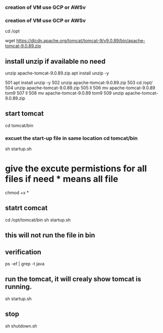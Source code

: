 ### creation of VM use GCP or AWSv ##
### creation of VM use GCP or AWSv ##

cd /opt 

wget https://dlcdn.apache.org/tomcat/tomcat-9/v9.0.89/bin/apache-tomcat-9.0.89.zip


## install unzip if available no need 
unzip apache-tomcat-9.0.89.zip 
apt install unzip -y

  501  apt install unzip -y
  502  unzip apache-tomcat-9.0.89.zip 
  503  cd /opt/
  504  unzip apache-tomcat-9.0.89.zip 
  505  ll
  506  mv apache-tomcat-9.0.89 tom9
  507  ll
  508  mv apache-tomcat-9.0.89 tom9
  509  unzip apache-tomcat-9.0.89.zip

## start tomcat 

cd tomcat/bin 

### excuet the start-up file in same location cd tomcat/bin ##

sh startup.sh

# give the excute permistions for all files if need * means all file ##

chmod +x * 

## statrt comcat 
cd /opt/tomcat/bin 
sh startup.sh  
## this will not run the file in bin 

## verification 
ps -ef | grep -t java 

## run the tomcat, it will crealy show tomcat is running. 
sh startup.sh 

## stop 
sh shutdown.sh
